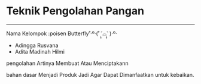 # Teknik Pengolahan Pangan
---
Nama Kelompok :poisen Butterfly˚‧º·(˚ ˃̣̣̥⌓˂̣̣̥ )‧º·
* Adingga Rusvana
* Adita Madinah Hilmi

pengolahan Artinya Membuat Atau Menciptakann

bahan dasar Menjadi Produk Jadi Agar Dapat
Dimanfaatkan untuk kebaikan. 
